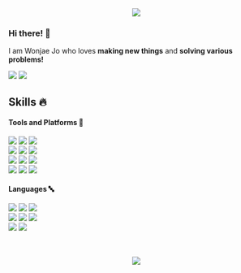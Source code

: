 <div align="center"><img src = "https://capsule-render.vercel.app/api?type=venom&text=jowonjae_🧑🏻‍💻&height=250&color=0:284f5d,100:80af82&fontColor=ffffff&section=header"/></div>

### Hi there! 👋
I am Wonjae Jo who loves <strong>making new things</strong> and <strong>solving various problems!</strong>


<a href="https://instagram.com/jowonjae_"/><img src="https://img.shields.io/badge/jowonjae-E4405F?style=flat-square&logo=Instagram&logoColor=white"/></a>
<a href="mailto:inqueue0979@gmail.com"/><img src="https://img.shields.io/badge/inqueue0979-EA4335?style=flat-square&logo=Gmail&logoColor=white"/></a>

## Skills 🔥
#### Tools and Platforms 🔨
<img src
="https://img.shields.io/badge/Git-F05032?style=flat-square&logo=git&logoColor=white"/> <img src
="https://img.shields.io/badge/GitHub-181717?style=flat-square&logo=GitHub&logoColor=white"/> <img src
="https://img.shields.io/badge/PyCharm-000000?style=flat-square&logo=PyCharm&logoColor=white"/>  
<img src
="https://img.shields.io/badge/Unity-FFFFFF?style=flat-square&logo=Unity&logoColor=black"/> <img src
="https://img.shields.io/badge/Android Studio-3DDC84?style=flat-square&logo=Android Studio&logoColor=white"/> <img src
="https://img.shields.io/badge/Flutter-02569B?style=flat-square&logo=Flutter&logoColor=white"/>  
<img src
="https://img.shields.io/badge/Visual Studio -5C2D91?style=flat-square&logo=Visual Studio&logoColor=white"/> <img src
="https://img.shields.io/badge/VSC-007ACC?style=flat-square&logo=Visual Studio Code&logoColor=white"/> <img src
="https://img.shields.io/badge/Arduino IDE-00979D?style=flat-square&logo=Arduino&logoColor=white"/>  
<img src
="https://img.shields.io/badge/Oracle Cloud-F80000?style=flat-square&logo=Oracle&logoColor=white"/> <img src
="https://img.shields.io/badge/Google Cloud Platform-4285F4?style=flat-square&logo=Google Cloud&logoColor=white"/> <img src
="https://img.shields.io/badge/Heroku-430098?style=flat-square&logo=Heroku&logoColor=white"/>

#### Languages 🔤
<img src
="https://img.shields.io/badge/C-A8B9CC?style=flat-square&logo=C&logoColor=white"/> <img src
="https://img.shields.io/badge/Unity C Sharp-239120?style=flat-square&logo=C Sharp&logoColor=white"/> <img src
="https://img.shields.io/badge/Arduino C++-00599C?style=flat-square&logo=CPlusPlus&logoColor=white"/>  
<img src
="https://img.shields.io/badge/HTML-E34F26?style=flat-square&logo=HTML5&logoColor=white"/> <img src
="https://img.shields.io/badge/CSS-1572B6?style=flat-square&logo=CSS3&logoColor=white"/> <img src
="https://img.shields.io/badge/JavaScript-F7DF1E?style=flat-square&logo=Javascript&logoColor=white"/>  
<img src
="https://img.shields.io/badge/Python-3776AB?style=flat-square&logo=Python&logoColor=white"/> <img src
="https://img.shields.io/badge/Dart-0175C2?style=flat-square&logo=Dart&logoColor=white"/>
<br><br><br>

<p align=center><a target="_blank" href="https://solved.ac/profile/inqueue0979"><img src="https://github-readme-solvedac-hyp3rflow.vercel.app/api/?handle=inqueue0979"></a></p>

<!--
**inqueue0979/inqueue0979** is a ✨ _special_ ✨ repository because its `README.md` (this file) appears on your GitHub profile.

Here are some ideas to get you started:

- 🔭 I’m currently working on ...
- 🌱 I’m currently learning ...
- 👯 I’m looking to collaborate on ...
- 🤔 I’m looking for help with ...
- 💬 Ask me about ...
- 📫 How to reach me: ...
- 😄 Pronouns: ...
- ⚡ Fun fact: ...
-->
